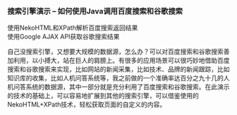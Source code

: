 <h3>搜索引擎演示 – 如何使用Java调用百度搜索和谷歌搜索</h3>
<p>
使用NekoHTML和XPath解析百度搜索返回结果<br/>
使用Google AJAX API获取谷歌搜索结果
</p>
<p>
自己没搜索引擎，又想要大规模的数据源，怎么办？可以对百度搜索和谷歌搜索善加利用，以小搏大，站在巨人的肩膀上。有很多的应用场景可以很巧妙地借助百度搜索和谷歌搜索来实现，比如网站的新闻采集，比如技术、品牌的新闻跟踪，比如知识库的收集，比如人机问答系统等，我之前做的一个准确率达百分之九十几的人机问答系统的数据源，其中一部分就是充分利用了百度搜索和谷歌搜索。在此演示的技术的基础上，可以容易地扩展到其他的搜索引擎，可以借鉴使用的NekoHTML+XPath技术，轻松获取页面的自定义的内容。
</p>
